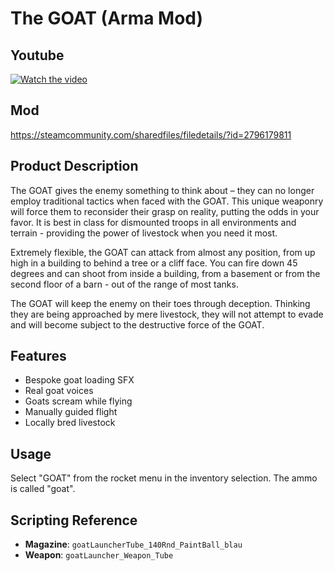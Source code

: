 # The GOAT (Arma Mod)

## Youtube
[![Watch the video](https://img.youtube.com/vi/Je69DjjMOw4/hqdefault.jpg)](https://youtu.be/Je69DjjMOw4?si=6nMHg46ae19BIUN8)

## Mod
https://steamcommunity.com/sharedfiles/filedetails/?id=2796179811

## Product Description

The GOAT gives the enemy something to think about – they can no longer employ traditional tactics when faced with the GOAT. This unique weaponry will force them to reconsider their grasp on reality, putting the odds in your favor. It is best in class for dismounted troops in all environments and terrain - providing the power of livestock when you need it most.

Extremely flexible, the GOAT can attack from almost any position, from up high in a building to behind a tree or a cliff face. You can fire down 45 degrees and can shoot from inside a building, from a basement or from the second floor of a barn - out of the range of most tanks.

The GOAT will keep the enemy on their toes through deception. Thinking they are being approached by mere livestock, they will not attempt to evade and will become subject to the destructive force of the GOAT.

## Features

- Bespoke goat loading SFX
- Real goat voices
- Goats scream while flying
- Manually guided flight
- Locally bred livestock

## Usage

Select "GOAT" from the rocket menu in the inventory selection. The ammo is called "goat".

## Scripting Reference

- **Magazine**: `goatLauncherTube_140Rnd_PaintBall_blau`
- **Weapon**: `goatLauncher_Weapon_Tube`

